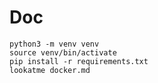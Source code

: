 # Doc

```shell
python3 -m venv venv
source venv/bin/activate
pip install -r requirements.txt
lookatme docker.md
```
